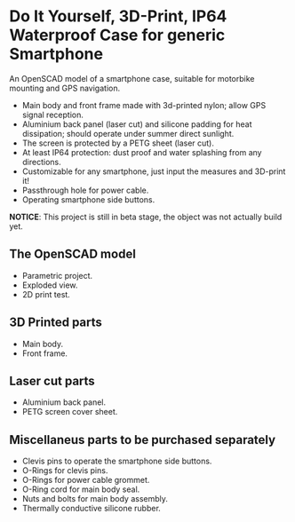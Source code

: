 # Do It Yourself, 3D-Print, IP64 Waterproof Case for generic Smartphone

An OpenSCAD model of a smartphone case, suitable for motorbike mounting and GPS navigation.

* Main body and front frame made with 3d-printed nylon; allow GPS signal reception.
* Aluminium back panel (laser cut) and silicone padding for heat dissipation; should operate under summer direct sunlight.
* The screen is protected by a PETG sheet (laser cut).
* At least IP64 protection: dust proof and water splashing from any directions.
* Customizable for any smartphone, just input the measures and 3D-print it!
* Passthrough hole for power cable.
* Operating smartphone side buttons.

**NOTICE**: This project is still in beta stage, the object was not actually build yet.

## The OpenSCAD model

* Parametric project.
* Exploded view.
* 2D print test.

## 3D Printed parts

* Main body.
* Front frame.

## Laser cut parts

* Aluminium back panel.
* PETG screen cover sheet.

## Miscellaneus parts to be purchased separately

* Clevis pins to operate the smartphone side buttons.
* O-Rings for clevis pins.
* O-Rings for power cable grommet.
* O-Ring cord for main body seal.
* Nuts and bolts for main body assembly.
* Thermally conductive silicone rubber.
